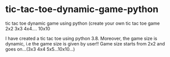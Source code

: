 # tic-tac-toe-dynamic-game-python
tic tac toe dynamic game using python (create your own tic tac toe game 2x2 3x3 4x4.... 10x10

I have created a tic tac toe using python 3.8. Moreover, the game size is dynamic, i.e the game size is given by user!!
Game size starts from 2x2 and goes on...(3x3 4x4 5x5...10x10...)
